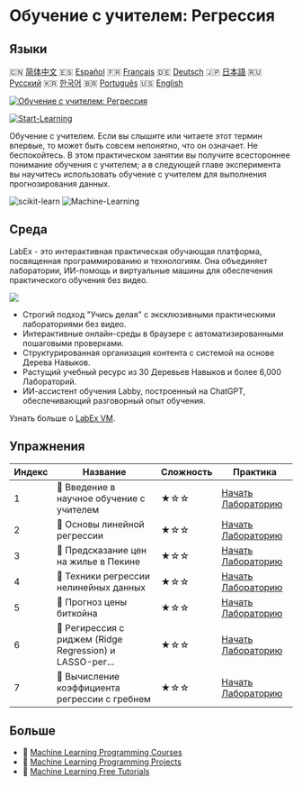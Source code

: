 # Обучение с учителем: Регрессия

## Языки

🇨🇳 [简体中文](README_zh.md) 🇪🇸 [Español](README_es.md) 🇫🇷 [Français](README_fr.md) 🇩🇪 [Deutsch](README_de.md) 🇯🇵 [日本語](README_ja.md) 🇷🇺 [Русский](README_ru.md) 🇰🇷 [한국어](README_ko.md) 🇧🇷 [Português](README_pt.md) 🇺🇸 [English](README.md) 

[![Обучение с учителем: Регрессия](https://cover-creator.labex.io/supervised-learning-regression.png?lang=ru)](https://labex.io/ru/courses/supervised-learning-regression)

[![Start-Learning](https://img.shields.io/badge/Start-Learning-whitesmoke?style=for-the-badge)](https://labex.io/ru/courses/supervised-learning-regression)

Обучение с учителем. Если вы слышите или читаете этот термин впервые, то может быть совсем непонятно, что он означает. Не беспокойтесь. В этом практическом занятии вы получите всестороннее понимание обучения с учителем; а в следующей главе эксперимента вы научитесь использовать обучение с учителем для выполнения прогнозирования данных.

![scikit-learn](https://img.shields.io/badge/scikit-learn-whitesmoke?style=for-the-badge&logo=scikit-learn)
![Machine-Learning](https://img.shields.io/badge/Machine-Learning-whitesmoke?style=for-the-badge&logo=machine-learning)


## Среда

LabEx - это интерактивная практическая обучающая платформа, посвященная программированию и технологиям. Она объединяет лаборатории, ИИ-помощь и виртуальные машины для обеспечения практического обучения без видео.

![](https://tutorial-screenshot.getvm.io/images/vm-1725247253.png)

- Строгий подход "Учись делая" с эксклюзивными практическими лабораториями без видео.
- Интерактивные онлайн-среды в браузере с автоматизированными пошаговыми проверками.
- Структурированная организация контента с системой на основе Дерева Навыков.
- Растущий учебный ресурс из 30 Деревьев Навыков и более 6,000 Лабораторий.
- ИИ-ассистент обучения Labby, построенный на ChatGPT, обеспечивающий разговорный опыт обучения.

Узнать больше о [LabEx VM](https://support.labex.io/using-labex/virtual-machine).

## Упражнения

|   Индекс | Название                                                 | Сложность   | Практика                                                                                                                       |
|----------|----------------------------------------------------------|-------------|--------------------------------------------------------------------------------------------------------------------------------|
|        1 | 📖 Введение в научное обучение с учителем                | ★☆☆         | <a target='_blank' href='https://labex.io/ru/labs/ml-introduction-to-supervised-learning-20791'>Начать Лабораторию</a>         |
|        2 | 📖 Основы линейной регрессии                             | ★☆☆         | <a target='_blank' href='https://labex.io/ru/labs/ml-linear-regression-fundamentals-20799'>Начать Лабораторию</a>              |
|        3 | 📖 Предсказание цен на жилье в Пекине                    | ★☆☆         | <a target='_blank' href='https://labex.io/ru/labs/ml-prediction-for-beijing-housing-prices-20805'>Начать Лабораторию</a>       |
|        4 | 📖 Техники регрессии нелинейных данных                   | ★☆☆         | <a target='_blank' href='https://labex.io/ru/labs/sklearn-nonlinear-data-regression-techniques-20804'>Начать Лабораторию</a>   |
|        5 | 📖 Прогноз цены биткойна                                 | ★☆☆         | <a target='_blank' href='https://labex.io/ru/labs/sklearn-prediction-for-bitcoin-price-20806'>Начать Лабораторию</a>           |
|        6 | 📖 Регирессия с риджем (Ridge Regression) и LASSO-рег... | ★☆☆         | <a target='_blank' href='https://labex.io/ru/labs/ml-ridge-regression-and-lasso-regression-20808'>Начать Лабораторию</a>       |
|        7 | 📖 Вычисление коэффициента регрессии с гребнем           | ★☆☆         | <a target='_blank' href='https://labex.io/ru/labs/ml-calculation-of-ridge-regression-coefficient-20753'>Начать Лабораторию</a> |

## Больше

- 🔗 [Machine Learning Programming Courses](https://github.com/labex-labs/awesome-programming-courses)
- 🔗 [Machine Learning Programming Projects](https://github.com/labex-labs/awesome-programming-projects)
- 🔗 [Machine Learning Free Tutorials](https://github.com/labex-labs/ml-free-tutorials)

